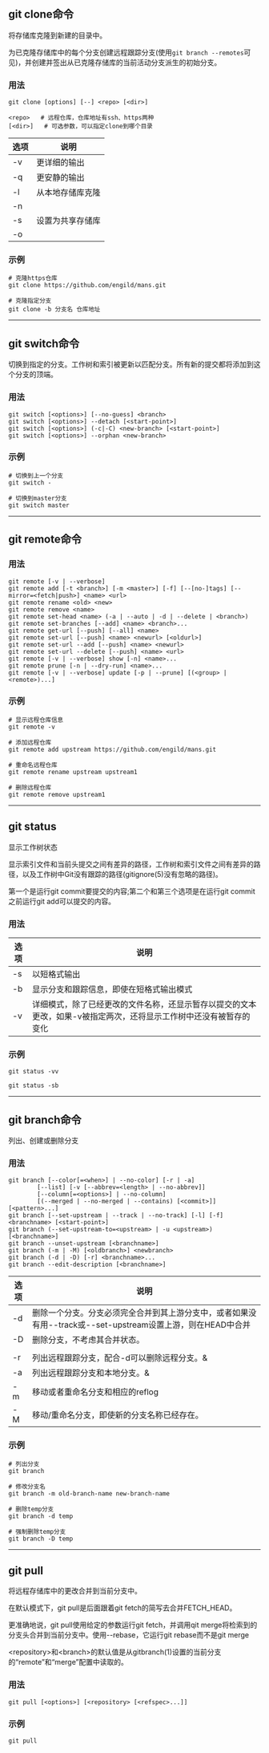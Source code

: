 ## git clone命令

将存储库克隆到新建的目录中。

为已克隆存储库中的每个分支创建远程跟踪分支(使用`git branch --remotes`可见)，并创建并签出从已克隆存储库的当前活动分支派生的初始分支。

### 用法

```
git clone [options] [--] <repo> [<dir>]

<repo>   # 远程仓库，仓库地址有ssh、https两种
[<dir>]   # 可选参数，可以指定clone到哪个目录
```

| 选项 | 说明   |
| ---- | ------------|
| -v   | 更详细的输出     |
| -q   | 更安静的输出     |
| -l   | 从本地存储库克隆 |
| -n   |                  |
| -s   | 设置为共享存储库 |
| -o   |                  |

### 示例

```shell
# 克隆https仓库
git clone https://github.com/engild/mans.git

# 克隆指定分支
git clone -b 分支名 仓库地址
```

---
## git switch命令

切换到指定的分支。工作树和索引被更新以匹配分支。所有新的提交都将添加到这个分支的顶端。

### 用法
```
git switch [<options>] [--no-guess] <branch>
git switch [<options>] --detach [<start-point>]
git switch [<options>] (-c|-C) <new-branch> [<start-point>]
git switch [<options>] --orphan <new-branch>
```

### 示例

```shell
# 切换到上一个分支
git switch -

# 切换到master分支
git switch master
```

---
## git remote命令
### 用法
```
git remote [-v | --verbose]
git remote add [-t <branch>] [-m <master>] [-f] [--[no-]tags] [--mirror=<fetch|push>] <name> <url>
git remote rename <old> <new>
git remote remove <name>
git remote set-head <name> (-a | --auto | -d | --delete | <branch>)
git remote set-branches [--add] <name> <branch>...
git remote get-url [--push] [--all] <name>
git remote set-url [--push] <name> <newurl> [<oldurl>]
git remote set-url --add [--push] <name> <newurl>
git remote set-url --delete [--push] <name> <url>
git remote [-v | --verbose] show [-n] <name>...
git remote prune [-n | --dry-run] <name>...
git remote [-v | --verbose] update [-p | --prune] [(<group> | <remote>)...]
```
### 示例

```shell
# 显示远程仓库信息
git remote -v

# 添加远程仓库
git remote add upstream https://github.com/engild/mans.git

# 重命名远程仓库
git remote rename upstream upstream1

# 删除远程仓库
git remote remove upstream1
```

---
## git status

显示工作树状态

显示索引文件和当前头提交之间有差异的路径，工作树和索引文件之间有差异的路径，以及工作树中Git没有跟踪的路径(gitignore(5)没有忽略的路径)。

第一个是运行git commit要提交的内容;第二个和第三个选项是在运行git commit之前运行git add可以提交的内容。

### 用法

| 选项 | 说明   |
| ---- | ------------|
| -s   | 以短格式输出                                                 |
| -b   | 显示分支和跟踪信息，即使在短格式输出模式                     |
| -v   | 详细模式，除了已经更改的文件名称，还显示暂存以提交的文本更改，如果-v被指定两次，还将显示工作树中还没有被暂存的变化 |

### 示例
```shell
git status -vv

git status -sb
```

---
## git branch命令
列出、创建或删除分支

### 用法
```
git branch [--color[=<when>] | --no-color] [-r | -a]
        [--list] [-v [--abbrev=<length> | --no-abbrev]]
        [--column[=<options>] | --no-column]
        [(--merged | --no-merged | --contains) [<commit>]] [<pattern>...]
git branch [--set-upstream | --track | --no-track] [-l] [-f] <branchname> [<start-point>]
git branch (--set-upstream-to=<upstream> | -u <upstream>) [<branchname>]
git branch --unset-upstream [<branchname>]
git branch (-m | -M) [<oldbranch>] <newbranch>
git branch (-d | -D) [-r] <branchname>...
git branch --edit-description [<branchname>]
```
| 选项 | 说明 |
| ---- | ------------|
| -d   | 删除一个分支。分支必须完全合并到其上游分支中，或者如果没有用--track或--set-upstream设置上游，则在HEAD中合并 |
| -D   | 删除分支，不考虑其合并状态。                                 |
|      |                                                              |
| -r   | 列出远程跟踪分支，配合-d可以删除远程分支。&                  |
| -a   | 列出远程跟踪分支和本地分支。&                                |
| -m   | 移动或者重命名分支和相应的reflog                             |
| -M   | 移动/重命名分支，即使新的分支名称已经存在。                  |

### 示例
```shell
# 列出分支
git branch

# 修改分支名
git branch -m old-branch-name new-branch-name

# 删除temp分支
git branch -d temp

# 强制删除temp分支
git branch -D temp
```

---
## git pull

将远程存储库中的更改合并到当前分支中。

在默认模式下，git pull是后面跟着git fetch的简写去合并FETCH_HEAD。

更准确地说，git pull使用给定的参数运行git fetch，并调用qit merge将检索到的分支头合并到当前分支中。使用--rebase，它运行git rebase而不是git merge

\<repository>和\<branch>的默认值是从gitbranch(1)设置的当前分支的“remote”和“merge”配置中读取的。

### 用法
```
git pull [<options>] [<repository> [<refspec>...]]
```
### 示例
```shell
git pull
```
